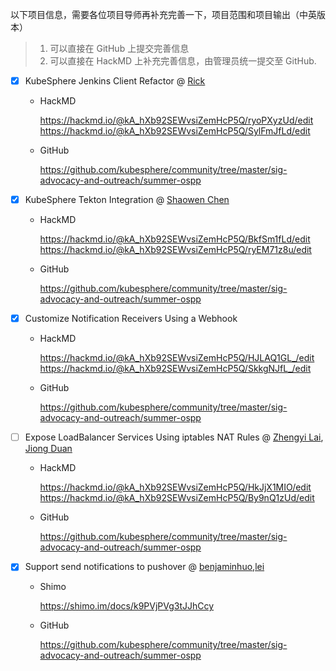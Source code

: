以下项目信息，需要各位项目导师再补充完善一下，项目范围和项目输出（中英版本）

> 1. 可以直接在 GitHub 上提交完善信息
> 2. 可以直接在 HackMD 上补充完善信息，由管理员统一提交至 GitHub.

- [x] KubeSphere Jenkins Client Refactor  @ [Rick](https://github.com/LinuxSuRen/)
  
  - HackMD
  
    https://hackmd.io/@kA_hXb92SEWvsiZemHcP5Q/ryoPXyzUd/edit
    https://hackmd.io/@kA_hXb92SEWvsiZemHcP5Q/SylFmJfLd/edit
    
  - GitHub
  
    https://github.com/kubesphere/community/tree/master/sig-advocacy-and-outreach/summer-ospp
  
- [x] KubeSphere Tekton Integration @ [Shaowen Chen](https://github.com/shaowenchen/)
  
  - HackMD
  
    https://hackmd.io/@kA_hXb92SEWvsiZemHcP5Q/BkfSm1fLd/edit
    https://hackmd.io/@kA_hXb92SEWvsiZemHcP5Q/ryEM71z8u/edit
  
  - GitHub
  
    https://github.com/kubesphere/community/tree/master/sig-advocacy-and-outreach/summer-ospp
  
- [x] Customize Notification Receivers Using a Webhook 
  
  - HackMD
  
    https://hackmd.io/@kA_hXb92SEWvsiZemHcP5Q/HJLAQ1GL_/edit
    https://hackmd.io/@kA_hXb92SEWvsiZemHcP5Q/SkkgNJfL_/edit
  
  - GitHub
  
    https://github.com/kubesphere/community/tree/master/sig-advocacy-and-outreach/summer-ospp
  
- [ ] Expose LoadBalancer Services Using iptables NAT Rules @ [Zhengyi Lai](https://github.com/zheng1), [Jiong Duan](https://github.com/duanjiong)
  
  - HackMD
  
    https://hackmd.io/@kA_hXb92SEWvsiZemHcP5Q/HkJjX1MIO/edit
    https://hackmd.io/@kA_hXb92SEWvsiZemHcP5Q/By9nQ1zUd/edit
  
  - GitHub
  
    https://github.com/kubesphere/community/tree/master/sig-advocacy-and-outreach/summer-ospp
  
- [x] Support send notifications to pushover @ [benjaminhuo](https://github.com/benjaminhuo),[lei](https://github.com/wanjunlei)

  - Shimo

    https://shimo.im/docs/k9PVjPVg3tJJhCcy

  - GitHub

    https://github.com/kubesphere/community/tree/master/sig-advocacy-and-outreach/summer-ospp